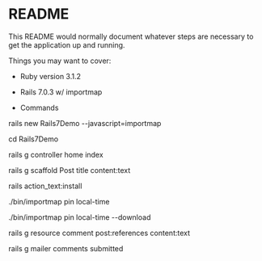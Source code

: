 # README

This README would normally document whatever steps are necessary to get the
application up and running.

Things you may want to cover:

* Ruby version 3.1.2

* Rails 7.0.3 w/ importmap

* Commands

rails new Rails7Demo --javascript=importmap

cd Rails7Demo

rails g controller home index

rails g scaffold Post title content:text

rails action_text:install

./bin/importmap pin local-time

./bin/importmap pin local-time --download

rails g resource comment post:references content:text

rails g mailer comments submitted
